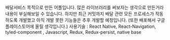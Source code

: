  배달서비스 목적으로 만든 어플입니다. 많은 라이브러리를 써보자는 생각으로 만든거라 내용이 부실해보일 수 있습니다. 하지만 최근 커밋까지 
 배달 관련 모든 프로세스가 작동하도록 개발했고 아직 개발 못한 기능들은 추후 개발할 예정입니다.
 (또한 배포해서 구글 플레이스토어에 올릴 생각입니다.)
 사용기술 : React Native, React-Navigation, tyled-component , Javascript, Redux, Redux-persist, native base

